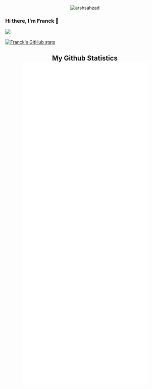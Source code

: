<p align="center"> <img src="https://komarev.com/ghpvc/?username=arshsahzad" alt="arshsahzad"/></p>

### Hi there, I'm Franck 👋

<img src="https://raw.githubusercontent.com/wuwushrek/wuwushrek/output/github-contribution-grid-snake.svg" />

[![Franck's GitHub stats](https://github-readme-stats.vercel.app/api?username=wuwushrek)](https://github.com/wuwushrek/github-readme-stats)

<h2 align="center"> My Github Statistics
  <br><img src="https://github.com/wuwushrek/wuwushrek/blob/main/github-metrics.svg"><br> 
</h2>

<!--
**wuwushrek/wuwushrek** is a ✨ _special_ ✨ repository because its `README.md` (this file) appears on your GitHub profile.

Here are some ideas to get you started:

- 🔭 I’m currently working on ...
- 🌱 I’m currently learning ...
- 👯 I’m looking to collaborate on ...
- 🤔 I’m looking for help with ...
- 💬 Ask me about ...
- 📫 How to reach me: ...
- 😄 Pronouns: ...
- ⚡ Fun fact: ...
-->
